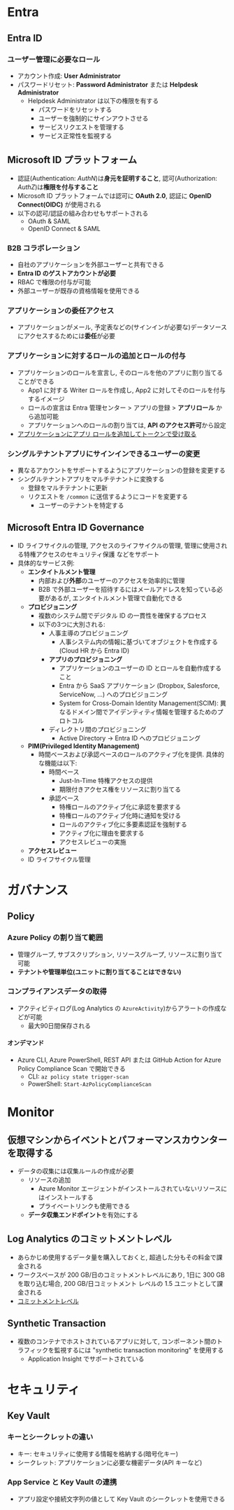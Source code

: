 # Entra
## Entra ID
### ユーザー管理に必要なロール
- アカウント作成: **User Administrator**
- パスワードリセット: **Password Administrator** または **Helpdesk Administrator**
  - Helpdesk Administrator は以下の権限を有する
    - パスワードをリセットする
    - ユーザーを強制的にサインアウトさせる
    - サービスリクエストを管理する
    - サービス正常性を監視する

## Microsoft ID プラットフォーム
- 認証(Authentication: *AuthN*)は**身元を証明すること**, 認可(Authorization: *AuthZ*)は**権限を付与すること**
- Microsoft ID プラットフォームでは認可に **OAuth 2.0**, 認証に **OpenID Connect(OIDC)** が使用される
- 以下の認可/認証の組み合わせもサポートされる
  - OAuth & SAML
  - OpenID Connect & SAML

### B2B コラボレーション
- 自社のアプリケーションを外部ユーザーと共有できる
- **Entra ID のゲストアカウントが必要**
- RBAC で権限の付与が可能
- 外部ユーザーが既存の資格情報を使用できる


### アプリケーションの委任アクセス
- アプリケーションがメール, 予定表などの(サインインが必要な)データソースにアクセスするためには**委任**が必要

### アプリケーションに対するロールの追加とロールの付与
- アプリケーションのロールを宣言し, そのロールを他のアプリに割り当てることができる
  - App1 に対する Writer ロールを作成し, App2 に対してそのロールを付与するイメージ
  - ロールの宣言は Entra 管理センター > アプリの登録 > **アプリロール** から追加可能
  - アプリケーションへのロールの割り当ては, **API のアクセス許可**から設定
- [アプリケーションにアプリ ロールを追加してトークンで受け取る](https://learn.microsoft.com/ja-jp/entra/identity-platform/howto-add-app-roles-in-apps)

### シングルテナントアプリにサインインできるユーザーの変更
- 異なるアカウントをサポートするようにアプリケーションの登録を変更する
- シングルテナントアプリをマルチテナントに変換する
  - 登録をマルチテナントに更新
  - リクエストを `/common` に送信するようにコードを変更する
    - ユーザーのテナントを特定する

## Microsoft Entra ID Governance
- ID ライフサイクルの管理, アクセスのライフサイクルの管理, 管理に使用される特権アクセスのセキュリティ保護 などをサポート
- 具体的なサービス例:
  - **エンタイトルメント管理**
    - 内部および**外部**のユーザーのアクセスを効率的に管理
    - B2B で外部ユーザーを招待するにはメールアドレスを知っている必要があるが, エンタイトルメント管理で自動化できる
  - **プロビジョニング**
    - 複数のシステム間でデジタル ID の一貫性を確保するプロセス
    - 以下の3つに大別される:
      - 人事主導のプロビジョニング
        - 人事システム内の情報に基づいてオブジェクトを作成する(Cloud HR から Entra ID)
      - **アプリのプロビジョニング**
        - アプリケーションのユーザーの ID とロールを自動作成すること
        - Entra から SaaS アプリケーション (Dropbox, Salesforce, ServiceNow, ...) へのプロビジョニング
        - System for Cross-Domain Identity Management(SCIM): 異なるドメイン間でアイデンティティ情報を管理するためのプロトコル
      - ディレクトリ間のプロビジョニング
        - Active Directory -> Entra ID へのプロビジョニング
  - **PIM(Privileged Identity Management)**
    - 時間ベースおよび承認ベースのロールのアクティブ化を提供. 具体的な機能は以下:
      - 時間ベース
        - Just-In-Time 特権アクセスの提供
        - 期限付きアクセス権をリソースに割り当てる
      - 承認ベース
        - 特権ロールのアクティブ化に承認を要求する
        - 特権ロールのアクティブ化時に通知を受ける
        - ロールのアクティブ化に多要素認証を強制する
        - アクティブ化に理由を要求する
        - アクセスレビューの実施
  - **アクセスレビュー**
  - ID ライフサイクル管理


# ガバナンス
## Policy
### Azure Policy の割り当て範囲
- 管理グループ, サブスクリプション, リソースグループ, リソースに割り当て可能
- **テナントや管理単位(ユニットに割り当てることはできない)**

### コンプライアンスデータの取得
- アクティビティログ(Log Analytics の `AzureActivity`)からアラートの作成などが可能
  - 最大90日間保存される

#### オンデマンド
- Azure CLI, Azure PowerShell, REST API または GitHub Action for Azure Policy Compliance Scan で開始できる
  - CLI: `az policy state trigger-scan`
  - PowerShell: `Start-AzPolicyComplianceScan`


# Monitor
## 仮想マシンからイベントとパフォーマンスカウンターを取得する
- データの収集には収集ルールの作成が必要
  - リソースの追加
    - Azure Monitor エージェントがインストールされていないリソースにはインストールする
    - プライベートリンクも使用できる
  - **データ収集エンドポイント**を有効にする

## Log Analytics のコミットメントレベル
- あらかじめ使用するデータ量を購入しておくと, 超過した分もその料金で課金される
- ワークスペースが 200 GB/日のコミットメントレベルにあり, 1日に 300 GB を取り込む場合, 200 GB/日コミットメント レベルの 1.5 ユニットとして課金される
- [コミットメントレベル](https://learn.microsoft.com/ja-jp/azure/azure-monitor/logs/cost-logs#commitment-tiers)


## Synthetic Transaction
- 複数のコンテナでホストされているアプリに対して, コンポーネント間のトラフィックを監視するには "synthetic transaction monitoring" を使用する
  - Application Insight でサポートされている


# セキュリティ
## Key Vault
### キーとシークレットの違い
- キー: セキュリティに使用する情報を格納する(暗号化キー)
- シークレット: アプリケーションに必要な機密データ(API キーなど)

### App Service と Key Vault の連携
- アプリ設定や接続文字列の値として Key Vault のシークレットを使用できる